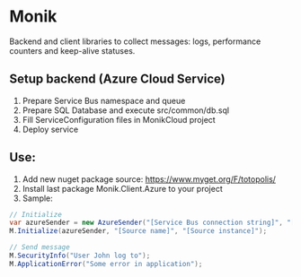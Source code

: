 # Monik
Backend and client libraries to collect messages: logs, performance counters and keep-alive statuses. 

## Setup backend (Azure Cloud Service)
1. Prepare Service Bus namespace and queue
2. Prepare SQL Database and execute src/common/db.sql
3. Fill ServiceConfiguration files in MonikCloud project
4. Deploy service

## Use:
1. Add new nuget package source: https://www.myget.org/F/totopolis/
2. Install last package Monik.Client.Azure to your project
3. Sample:
```csharp
// Initialize
var azureSender = new AzureSender("[Service Bus connection string]", "[Queue name]");
M.Initialize(azureSender, "[Source name]", "[Source instance]");

// Send message
M.SecurityInfo("User John log to");
M.ApplicationError("Some error in application");
```